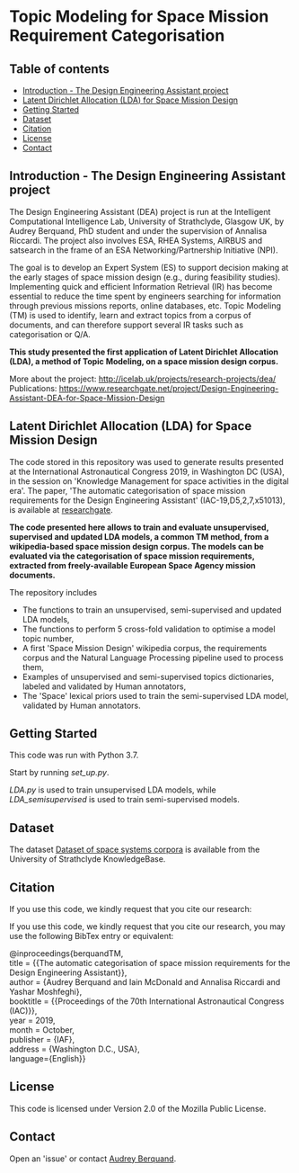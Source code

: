 # Topic Modeling for Space Mission Requirement Categorisation

## Table of contents
* [Introduction - The Design Engineering Assistant project](#Introduction)
* [Latent Dirichlet Allocation (LDA) for Space Mission Design ](#LDA)
* [Getting Started](#start)
* [Dataset](#dataset)
* [Citation](#cite)
* [License](#lic)
* [Contact](#con)

## Introduction - The Design Engineering Assistant project
The Design Engineering Assistant (DEA) project is run at the Intelligent Computational Intelligence Lab,
University of Strathclyde, Glasgow UK, by Audrey Berquand, PhD student and under the supervision of Annalisa Riccardi. 
The project also involves ESA, RHEA Systems, AIRBUS and satsearch in the frame of an ESA Networking/Partnership Initiative (NPI).

The goal is to develop an Expert System (ES) to support decision making at the early stages of space mission design (e.g., during feasibility studies). 
Implementing quick and efficient Information Retrieval (IR) has become essential to reduce the time spent by engineers searching for information through previous missions reports, online databases, etc.
Topic Modeling (TM) is used to identify, learn and extract topics from a corpus of documents, and can therefore support several IR tasks such as categorisation or Q/A.

**This study presented the first application of Latent Dirichlet Allocation (LDA), a method of Topic Modeling, on a space mission design
corpus.**

More about the project: http://icelab.uk/projects/research-projects/dea/ \
Publications: https://www.researchgate.net/project/Design-Engineering-Assistant-DEA-for-Space-Mission-Design

## Latent Dirichlet Allocation (LDA) for Space Mission Design 
The code stored in this repository was used to generate results presented at the International Astronautical Congress 2019, in Washington DC (USA), in the session on 'Knowledge Management for space activities in the digital era'. The paper,
'The automatic categorisation of space mission requirements for the Design Engineering Assistant' (IAC-19,D5,2,7,x51013), is available at [researchgate](https://www.researchgate.net/publication/337256904_The_automatic_categorisation_of_space_mission_requirements_for_the_Design_Engineering_Assistant).


**The code presented here allows to train and evaluate unsupervised, supervised and updated LDA models, a common TM method, from a wikipedia-based space mission design corpus. The models can be evaluated via the categorisation of space mission requirements, extracted from freely-available European Space Agency mission documents.**
 
The repository includes
* The functions to train an unsupervised, semi-supervised and updated LDA models,
* The functions to perform 5 cross-fold validation to optimise a model topic number,
* A first 'Space Mission Design' wikipedia corpus, the requirements corpus and the Natural Language Processing pipeline used to process them,
* Examples of unsupervised and semi-supervised topics dictionaries, labeled and validated by Human annotators,
* The 'Space' lexical priors used to train the semi-supervised LDA model, validated by Human annotators.

## Getting Started
This code was run with Python 3.7. 

Start by running *set_up.py*.

*LDA.py* is used to train unsupervised LDA models, while *LDA_semisupervised* is used to train semi-supervised models. 

## Dataset
The dataset [Dataset of space systems corpora](https://doi.org/10.15129/8e1c3353-ccbe-4835-b4f9-bffd6b5e058b) is available from the University of Strathclyde KnowledgeBase.


## Citation
If you use this code, we kindly request that you cite our research:

If you use this code, we kindly request that you cite our research, 
you may use the following BibTex entry or equivalent:

@inproceedings{berquandTM, \
      title = {{The automatic categorisation of space mission requirements for the Design Engineering Assistant}},\
      author = {Audrey Berquand and Iain McDonald and Annalisa Riccardi and Yashar Moshfeghi},\
      booktitle = {{Proceedings of the 70th International Astronautical Congress (IAC)}},\
      year = 2019,\
      month = October,\
      publisher = {IAF},\
      address = {Washington D.C., USA},\
      language={English}}


## License
This code is licensed under Version 2.0 of the Mozilla Public License.

## Contact
Open an 'issue' or contact [Audrey Berquand](mailto:audrey.berquand@strath.ac.uk).

